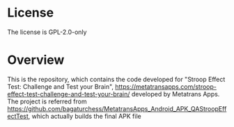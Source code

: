 # License

The license is GPL-2.0-only

# Overview

This is the repository, which contains the code developed for "Stroop Effect Test: Challenge and Test your Brain", https://metatransapps.com/stroop-effect-test-challenge-and-test-your-brain/ developed by Metatrans Apps.
The project is referred from https://github.com/bagaturchess/MetatransApps_Android_APK_QAStroopEffectTest, which actually builds the final APK file

